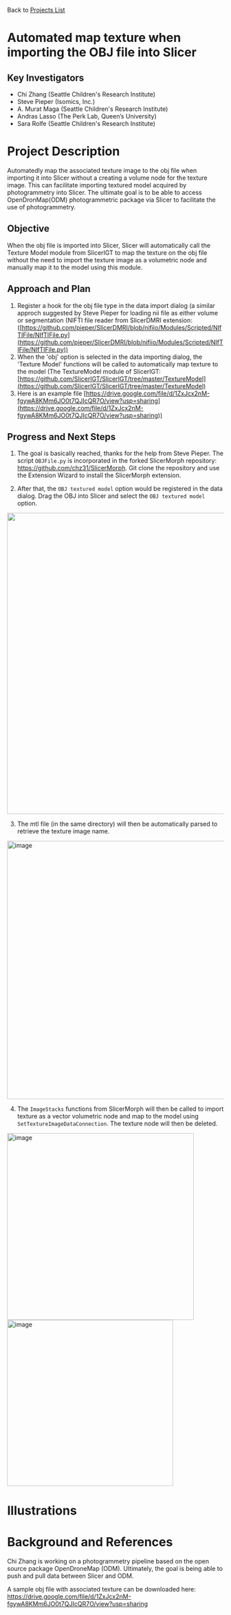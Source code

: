 Back to [Projects List](../../README.md#ProjectsList)

# Automated map texture when importing the OBJ file into Slicer

## Key Investigators

- Chi Zhang (Seattle Children's Research Institute)
- Steve Pieper (Isomics, Inc.)
- A. Murat Maga (Seattle Children's Research Institute)
- Andras Lasso (The Perk Lab, Queen’s University)
- Sara Rolfe (Seattle Children's Research Institute)

# Project Description

<!-- Add a short paragraph describing the project. -->
Automatedly map the associated texture image to the obj file when importing it into Slicer without a creating a volume node for the texture image. This can facilitate importing textured model acquired by photogrammetry into Slicer. The ultimate goal is to be able to access OpenDronMap(ODM) photogrammetric package via Slicer to facilitate the use of photogrammetry.

## Objective

<!-- Describe here WHAT you would like to achieve (what you will have as end result). -->

When the obj file is imported into Slicer, Slicer will automatically call the Texture Model module from SlicerIGT to map the texture on the obj file without the need to import the texture image as a volumetric node and manually map it to the model using this module. 

## Approach and Plan

<!-- Describe here HOW you would like to achieve the objectives stated above. -->

1. Register a hook for the obj file type in the data import dialog (a similar approch suggested by Steve Pieper for loading nii file as either volume or segmentation (NIFTI file reader from SlicerDMRI extension: ([https://github.com/pieper/SlicerDMRI/blob/nifiio/Modules/Scripted/NIfTIFile/NIfTIFile.py](https://github.com/pieper/SlicerDMRI/blob/nifiio/Modules/Scripted/NIfTIFile/NIfTIFile.py))
1. When the 'obj' option is selected in the data importing dialog, the 'Texture Model' functions will be called to automatically map texture to the model (The TextureModel module of SlicerIGT: [https://github.com/SlicerIGT/SlicerIGT/tree/master/TextureModel](https://github.com/SlicerIGT/SlicerIGT/tree/master/TextureModel)
1. Here is an example file [https://drive.google.com/file/d/1ZxJcx2nM-fgywA8KMm6JO0t7QJIcQR7O/view?usp=sharing](https://drive.google.com/file/d/1ZxJcx2nM-fgywA8KMm6JO0t7QJIcQR7O/view?usp=sharing))

## Progress and Next Steps

<!-- Update this section as you make progress, describing of what you have ACTUALLY DONE. If there are specific steps that you could not complete then you can describe them here, too. -->

1. The goal is basically reached, thanks for the help from Steve Pieper. The script `OBJFile.py` is incorporated in the forked SlicerMorph repository: https://github.com/chz31/SlicerMorph. Git clone the repository and use the Extension Wizard to install the SlicerMorph extension.


2. After that, the `OBJ textured model` option would be registered in the data dialog. Drag the OBJ into Slicer and select the `OBJ textured model` option.

<p align="center">
<img src="https://user-images.githubusercontent.com/80793828/216435141-80300f14-aa08-4c51-9d05-85d3086f11c7.png", width = 700>
<p/>


3. The mtl file (in the same directory) will then be automatically parsed to retrieve the texture image name.

<img width="600" alt="image" src="https://user-images.githubusercontent.com/80793828/216436895-09818bd2-05d7-4ad2-929f-bdce817708bf.png">


4. The `ImageStacks` functions from SlicerMorph will then be called to import texture as a vector volumetric node and map to the model using `SetTextureImageDataConnection`. The texture node will then be deleted.

<p align="left">
<img width="434" alt="image" src="https://user-images.githubusercontent.com/80793828/216438232-94eef208-71d2-4dee-9993-9eb7aa42db7b.png">
<img width="386" alt="image" src="https://user-images.githubusercontent.com/80793828/216438568-ff959b91-ced4-4b44-8af7-43869dc6c0fe.png">
<p/>
<p align="right">
<p/>

# Illustrations

<!-- Add pictures and links to videos that demonstrate what has been accomplished.
![Description of picture](Example2.jpg)
![Some more images](Example2.jpg)
-->


# Background and References

Chi Zhang is working on a photogrammetry pipeline based on the open source package OpenDroneMap (ODM). Ultimately, the goal is being able to push and pull data between Slicer and ODM.

A sample obj file with associated texture can be downloaded here: https://drive.google.com/file/d/1ZxJcx2nM-fgywA8KMm6JO0t7QJIcQR7O/view?usp=sharing
